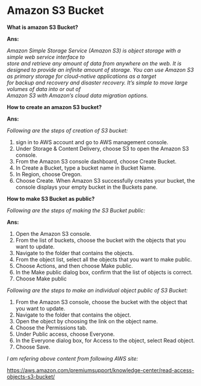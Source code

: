 # Amazon S3 Bucket

**What is amazon S3 Bucket?**

**Ans:**

*Amazon Simple Storage Service (Amazon S3) is object storage with a simple web service interface to  
 store and retrieve any amount of data from anywhere on the web. It is designed to provide an infinite 
 amount of storage. You can use Amazon S3 as primary storage for cloud-native applications as a target  
for backup and recovery and disaster recovery. It’s simple to move large volumes of data into or out of  
Amazon S3 with Amazon’s cloud data migration options.*


**How to create an amazon S3 bucket?**

**Ans:**

*Following are the steps of creation of S3 bucket:*

1. sign in to AWS account and go to AWS management console.
2. Under Storage & Content Delivery, choose S3 to open the Amazon S3 console.
3. From the Amazon S3 console dashboard, choose Create Bucket.
4. In Create a Bucket, type a bucket name in Bucket Name.
5. In Region, choose Oregon.
6. Choose Create. When Amazon S3 successfully creates your bucket, the console displays your empty    		   bucket in the Buckets pane.


**How to make S3 Bucket as public?**

*Following are the steps of making the S3 Bucket public:*

**Ans:**

1. Open the Amazon S3 console.
2. From the list of buckets, choose the bucket with the objects that you want to update.
3. Navigate to the folder that contains the objects.
4. From the object list, select all the objects that you want to make public.
5. Choose Actions, and then choose Make public.
6. In the Make public dialog box, confirm that the list of objects is correct.
7. Choose Make public


*Following are the steps to make an individual object public of S3 Bucket:*

1. From the Amazon S3 console, choose the bucket with the object that you want to update.
2. Navigate to the folder that contains the object.
3. Open the object by choosing the link on the object name.
4. Choose the Permissions tab.
5. Under Public access, choose Everyone.
6. In the Everyone dialog box, for Access to the object, select Read object.
7. Choose Save.

*I am refering above content from following AWS site:*

 https://aws.amazon.com/premiumsupport/knowledge-center/read-access-objects-s3-bucket/






